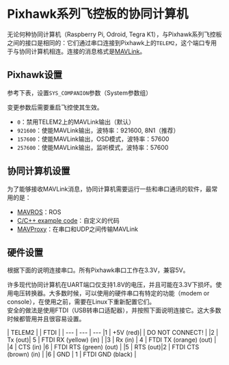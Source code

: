 # Pixhawk系列飞控板的协同计算机

无论何种协同计算机（Raspberry Pi, Odroid, Tegra K1），与Pixhawk系列飞控板之间的接口是相同的：它们通过串口连接到Pixhawk上的`TELEM2`，这个端口专用于与协同计算机相连。连接的消息格式是[MAVLink](http://mavlink.org)。

## Pixhawk设置

参考下表，设置`SYS_COMPANION`参数（System参数组）

<aside class="tip">
变更参数后需要重启飞控使其生效。
</aside>

- `0`：禁用TELEM2上的MAVLink输出（默认）
- `921600`：使能MAVLink输出，波特率：921600, 8N1（推荐）
- `157600`：使能MAVLink输出，OSD模式，波特率：57600
- `257600`：使能MAVLink输出，监听模式，波特率：57600

## 协同计算机设置

为了能够接收MAVLink消息，协同计算机需要运行一些和串口通讯的软件，最常用的是：

- [MAVROS](../10_Robotics-using-ROS/ros-mavros-installation.md)：ROS
- [C/C++ example code](https://github.com/mavlink/c_uart_interface_example)：自定义的代码
- [MAVProxy](http://mavproxy.org)：在串口和UDP之间传输MAVLink

## 硬件设置

根据下面的说明连接串口。所有Pixhawk串口工作在3.3V，兼容5V。

<aside class="caution">
许多现代协同计算机在UART端口仅支持1.8V的电压，并且可能在3.3V下损坏。使用电压转换器。大多数时候，可以使用的硬件串口有特定的功能（modem or console），在使用之前，需要在Linux下重新配置它们。
</aside>
安全的做法是使用FTDI（USB转串口适配器），并按照下面说明连接它。这大多数时候都管用并且很容易设置。

| TELEM2   |          | FTDI    |                         |
--- | --- | ---
|1         | +5V (red)|         | DO NOT CONNECT!         |
|2         | Tx  (out)| 5       | FTDI RX (yellow) (in)   |
|3         | Rx  (in) | 4       | FTDI TX (orange) (out)  |
|4         | CTS (in) |6        | FTDI RTS (green) (out)  |
|5         | RTS (out)|2        | FTDI CTS (brown) (in)   |
|6         | GND      | 1       | FTDI GND (black)        |
